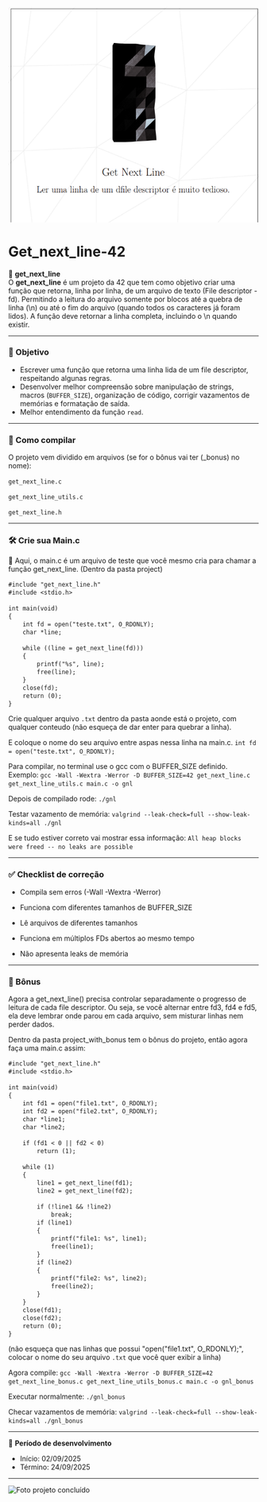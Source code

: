 ![Foto do projeto](img/get_next_line.png)

# Get_next_line-42  

📌 **get_next_line**  
O **get_next_line** é um projeto da 42 que tem como objetivo criar uma função que retorna, linha por linha, de um arquivo de texto (File descriptor - fd).
Permitindo a leitura do arquivo somente por blocos até a quebra de linha (\n) ou até o fim do arquivo (quando todos os caracteres já foram lidos).
A função deve retornar a linha completa, incluindo o \n quando existir.

---

### 🎯 Objetivo  
- Escrever uma função que retorna uma linha lida de um file descriptor, respeitando algunas regras. 
- Desenvolver melhor compreensão sobre manipulação de strings, macros (`BUFFER_SIZE`), organização de código, corrigir vazamentos de memórias e formatação de saída.  
- Melhor entendimento da função `read`.
---

### 🚀 Como compilar

O projeto vem dividido em arquivos (se for o bônus vai ter (_bonus) no nome):

`get_next_line.c`

`get_next_line_utils.c`

`get_next_line.h`

---

### 🛠️ Crie sua Main.c

📌 Aqui, o main.c é um arquivo de teste que você mesmo cria para chamar a função get_next_line. (Dentro da pasta project)
```
#include "get_next_line.h"
#include <stdio.h>

int main(void)
{
    int fd = open("teste.txt", O_RDONLY);
    char *line;

    while ((line = get_next_line(fd)))
    {
        printf("%s", line);
        free(line);
    }
    close(fd);
    return (0);
}

```
Crie qualquer arquivo `.txt` dentro da pasta aonde está o projeto, com qualquer conteudo (não esqueça de dar enter para quebrar a linha).

E coloque o nome do seu arquivo entre aspas nessa linha na main.c.
```int fd = open("teste.txt", O_RDONLY);```

Para compilar, no terminal use o gcc com o BUFFER_SIZE definido. Exemplo:
```gcc -Wall -Wextra -Werror -D BUFFER_SIZE=42 get_next_line.c get_next_line_utils.c main.c -o gnl```

Depois de compilado rode:
```./gnl```

Testar vazamento de memória:
```valgrind --leak-check=full --show-leak-kinds=all ./gnl```

E se tudo estiver correto vai mostrar essa informação:
```All heap blocks were freed -- no leaks are possible```

---

### ✅ Checklist de correção

- Compila sem erros (-Wall -Wextra -Werror)

- Funciona com diferentes tamanhos de BUFFER_SIZE

- Lê arquivos de diferentes tamanhos

- Funciona em múltiplos FDs abertos ao mesmo tempo

- Não apresenta leaks de memória

---

### 🎁 Bônus

Agora a get_next_line() precisa controlar separadamente o progresso de leitura de cada file descriptor.
Ou seja, se você alternar entre fd3, fd4 e fd5, ela deve lembrar onde parou em cada arquivo, sem misturar linhas nem perder dados.

Dentro da pasta project_with_bonus tem o bônus do projeto, então agora faça uma main.c assim:
```
#include "get_next_line.h"
#include <stdio.h>

int main(void)
{
    int fd1 = open("file1.txt", O_RDONLY);
    int fd2 = open("file2.txt", O_RDONLY);
    char *line1;
    char *line2;

    if (fd1 < 0 || fd2 < 0)
        return (1);

    while (1)
    {
        line1 = get_next_line(fd1);
        line2 = get_next_line(fd2);

        if (!line1 && !line2)
            break;
        if (line1)
        {
            printf("file1: %s", line1);
            free(line1);
        }
        if (line2)
        {
            printf("file2: %s", line2);
            free(line2);
        }
    }
    close(fd1);
    close(fd2);
    return (0);
}

```
(não esqueça que nas linhas que possui "open("file1.txt", O_RDONLY);", colocar o nome do seu arquivo `.txt` que você quer exibir a linha)

Agora compile:
```gcc -Wall -Wextra -Werror -D BUFFER_SIZE=42 get_next_line_bonus.c get_next_line_utils_bonus.c main.c -o gnl_bonus```

Executar normalmente:
```./gnl_bonus```

Checar vazamentos de memória: 
```valgrind --leak-check=full --show-leak-kinds=all ./gnl_bonus```

---

📅 **Período de desenvolvimento**  
- Início: 02/09/2025  
- Término: 24/09/2025  

---

![Foto projeto concluído](img/gnl_finish.png)
